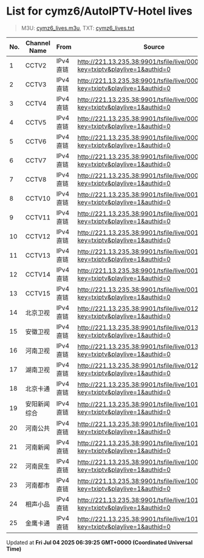 # List for **cymz6/AutoIPTV-Hotel lives**

> M3U: [cymz6_lives.m3u](/cymz6_lives.m3u), TXT: [cymz6_lives.txt](/txt/cymz6_lives.txt)

| No. | Channel Name | From | Source |
| --- | ------------ | ---- | ------ |
| 1 | CCTV2 | IPv4 直链 | <http://221.13.235.38:9901/tsfile/live/0002_1.m3u8?key=txiptv&playlive=1&authid=0> |
| 2 | CCTV3 | IPv4 直链 | <http://221.13.235.38:9901/tsfile/live/0003_1.m3u8?key=txiptv&playlive=1&authid=0> |
| 3 | CCTV4 | IPv4 直链 | <http://221.13.235.38:9901/tsfile/live/0004_1.m3u8?key=txiptv&playlive=1&authid=0> |
| 4 | CCTV5 | IPv4 直链 | <http://221.13.235.38:9901/tsfile/live/0005_1.m3u8?key=txiptv&playlive=1&authid=0> |
| 5 | CCTV6 | IPv4 直链 | <http://221.13.235.38:9901/tsfile/live/0006_1.m3u8?key=txiptv&playlive=1&authid=0> |
| 6 | CCTV7 | IPv4 直链 | <http://221.13.235.38:9901/tsfile/live/0007_1.m3u8?key=txiptv&playlive=1&authid=0> |
| 7 | CCTV8 | IPv4 直链 | <http://221.13.235.38:9901/tsfile/live/0008_1.m3u8?key=txiptv&playlive=1&authid=0> |
| 8 | CCTV10 | IPv4 直链 | <http://221.13.235.38:9901/tsfile/live/0010_1.m3u8?key=txiptv&playlive=1&authid=0> |
| 9 | CCTV11 | IPv4 直链 | <http://221.13.235.38:9901/tsfile/live/0011_1.m3u8?key=txiptv&playlive=1&authid=0> |
| 10 | CCTV12 | IPv4 直链 | <http://221.13.235.38:9901/tsfile/live/0012_1.m3u8?key=txiptv&playlive=1&authid=0> |
| 11 | CCTV13 | IPv4 直链 | <http://221.13.235.38:9901/tsfile/live/0013_1.m3u8?key=txiptv&playlive=1&authid=0> |
| 12 | CCTV14 | IPv4 直链 | <http://221.13.235.38:9901/tsfile/live/0014_1.m3u8?key=txiptv&playlive=1&authid=0> |
| 13 | CCTV15 | IPv4 直链 | <http://221.13.235.38:9901/tsfile/live/0015_1.m3u8?key=txiptv&playlive=1&authid=0> |
| 14 | 北京卫视 | IPv4 直链 | <http://221.13.235.38:9901/tsfile/live/0122_1.m3u8?key=txiptv&playlive=1&authid=0> |
| 15 | 安徽卫视 | IPv4 直链 | <http://221.13.235.38:9901/tsfile/live/0130_1.m3u8?key=txiptv&playlive=1&authid=0> |
| 16 | 河南卫视 | IPv4 直链 | <http://221.13.235.38:9901/tsfile/live/0139_1.m3u8?key=txiptv&playlive=1&authid=0> |
| 17 | 湖南卫视 | IPv4 直链 | <http://221.13.235.38:9901/tsfile/live/0128_1.m3u8?key=txiptv&playlive=1&authid=0> |
| 18 | 北京卡通 | IPv4 直链 | <http://221.13.235.38:9901/tsfile/live/1013_1.m3u8?key=txiptv&playlive=1&authid=0> |
| 19 | 安阳新闻综合 | IPv4 直链 | <http://221.13.235.38:9901/tsfile/live/1014_1.m3u8?key=txiptv&playlive=1&authid=0> |
| 20 | 河南公共 | IPv4 直链 | <http://221.13.235.38:9901/tsfile/live/1012_1.m3u8?key=txiptv&playlive=1&authid=0> |
| 21 | 河南新闻 | IPv4 直链 | <http://221.13.235.38:9901/tsfile/live/1011_1.m3u8?key=txiptv&playlive=1&authid=0> |
| 22 | 河南民生 | IPv4 直链 | <http://221.13.235.38:9901/tsfile/live/1008_1.m3u8?key=txiptv&playlive=1&authid=0> |
| 23 | 河南都市 | IPv4 直链 | <http://221.13.235.38:9901/tsfile/live/1007_1.m3u8?key=txiptv&playlive=1&authid=0> |
| 24 | 相声小品 | IPv4 直链 | <http://221.13.235.38:9901/tsfile/live/1016_1.m3u8?key=txiptv&playlive=1&authid=0> |
| 25 | 金鹰卡通 | IPv4 直链 | <http://221.13.235.38:9901/tsfile/live/1017_1.m3u8?key=txiptv&playlive=1&authid=0> |

Updated at **Fri Jul 04 2025 06:39:25 GMT+0000 (Coordinated Universal Time)**
